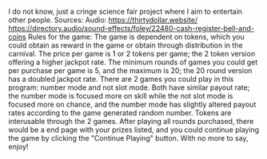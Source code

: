 I do not know, just a cringe science fair project where I aim to entertain other people.
Sources:
    Audio: https://thirtydollar.website/    https://directory.audio/sound-effects/foley/22480-cash-register-bell-and-coins
Rules for the game:
    The game is dependent on tokens, which you could obtain as reward in the game or obtain through distribution in the carnival. The price per game is 1 or 2 tokens per game; the 2 token version offering a higher jackpot rate. The minimum rounds of games you could get per purchase per game is 5, and the maximum is 20; the 20 round version has a doubled jackpot rate. There are 2 games you could play in this program: number mode and not slot mode. Both have similar payout rate; the number mode is focused more on skill while the not slot mode is focused more on chance, and the number mode has slightly altered payout rates according to the game generated random number. Tokens are interusable through the 2 games. After playing all rounds purchased, there would be a end page with your prizes listed, and you could continue playing the game by clicking the "Continue Playing" button.
    With no more to say, enjoy!
